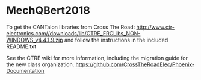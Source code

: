 # MechQBert2018

To get the CANTalon libraries from Cross The Road: 
http://www.ctr-electronics.com//downloads/lib/CTRE_FRCLibs_NON-WINDOWS_v4.4.1.9.zip
and follow the instructions in the included README.txt

See the CTRE wiki for more information, including the migration guide for the new class organization.
https://github.com/CrossTheRoadElec/Phoenix-Documentation
